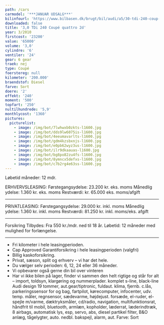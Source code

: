 ```yaml
---
path: /cars
carmodel: '***JANUAR UDSALG***'
bilinfourl: 'https://www.bilbasen.dk/brugt/bil/audi/a5/30-tdi-240-coup-quattro-2d/4178104'
downloaded: false
title: '3,0 TDi 240 Coupé quattro 2d'
year: 3/2010
firstcost: '23200'
value: '65000'
volume: '3,0'
cylindre: '6'
ventiler: '24'
gear: 6 gear
traek: nej
type: Coupé
foerstereg: null
kilometer: '200.000'
braendstof: Diesel
farve: Sort
doere: '2'
effekt: '240'
moment: '500'
topfart: '250'
nultilhundrede: '5,9'
monthlycost: '1360'
pictures:
  picturelist:
    - image: /img/bot/7lwhwxb0zkts-l1600.jpg
    - image: /img/bot/dds9lw6075is-l1600.jpg
    - image: /img/bot/4eeumavarlts-l1600.jpg
    - image: /img/bot/gdm4kzsbxnjs-l1600.jpg
    - image: /img/bot/e0pb62wyz3us-l1600.jpg
    - image: /img/bot/ilr9dkaauas-l1600.jpg
    - image: /img/bot/bg8po82zu4fs-l1600.jpg
    - image: /img/bot/8ymncx5defxs-l1600.jpg
    - image: /img/bot/c7b2rg4e63ss-l1600.jpg
---
```

Løbetid måneder: 12 mdr.

ERHVERVSLEASING:
Førstegangsydelse: 23.200 kr. eks. moms 
Månedlig ydelse: 1.360 kr. eks. moms
Restværdi: kr. 65.000 eks. moms/afgift
_______________________________________

PRIVATLEASING:
Førstegangsydelse: 29.000 kr. inkl. moms
Månedlig ydelse: 1.360 kr. inkl. moms
Restværdi: 81.250 kr. inkl. moms/eks. afgift
_______________________________________

Forsikring Tilbydes:
Fra 550 kr./mdr. ned til 18 år. 
Løbetid: 12 måneder med mulighed for forlængelse.
_______________________________________

* Fri kilometer i hele leasingperioden.
* Cap Approved Garantiforsikring i hele leasingperioden (valgfri)
* Billig kaskoforsikring.
* Privat, sæson, split og erhverv – vi har det hele.
* Du vælger selv perioden: 6, 12, 24 eller 36 måneder.
* Vi opbevarer også gerne din bil over vinteren
* Har vi ikke bilen på lager, finder vi sammen den helt rigtige og står for alt – import, toldsyn, klargøring og nummerplader. 
komplet s-line, black-line Audi design 19 tommer, aut.gear/tiptronic, fuldaut. klima, fjernb. c.lås, parkeringssensor for og bag, fartpilot, kørecomputer, infocenter, udv. temp. måler, regnsensor, sædevarme, højdejust. forsæde, el-ruder, el-spejle m/varme, dæktryksmåler, cd/radio, navigation, multifunktionsrat, håndfrit til mobil, bluetooth, armlæn, kopholder, læderrat, læderindtræk, 8 airbags, automatisk lys, esp, servo, abs, diesel partikel filter, B&O anlæg, tågelygter, auto. nedbl. bakspejl, alarm, aut.
Farve: Sort
